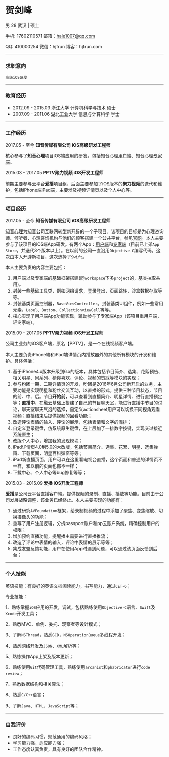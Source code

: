 # 贺剑峰

男 28 武汉 | 硕士

手机: 17602110571		邮箱：hale1007@qq.com

QQ:  410000254	微信：hjfrun		博客：hjfrun.com

<hr style = "height:1px" />

### 求职意向

`高级iOS研发`

<hr style = "height:1px" />


### 教育经历

* 2012.09 - 2015.03        浙江大学             计算机科学与技术      硕士
* 2007.09 - 2011.06        湖北工业大学     信息与计算科学          学士


<hr style = "height:1px" />

### 工作经历

2017.05 - 至今		**知音传媒有限公司**		**iOS高级研发工程师**

核心参与了**知音心理**项目iOS端应用的研发，包括知音心理[用户端](https://itunes.apple.com/cn/app/%E7%9F%A5%E9%9F%B3%E5%BF%83%E7%90%86-%E8%AE%A9%E4%BD%A0%E6%9B%B4%E6%87%82%E4%BD%A0/id1297809479)、知音心理[专家端](https://itunes.apple.com/cn/app/%E7%9F%A5%E9%9F%B3%E4%B8%93%E5%AE%B6-%E6%82%A8%E7%9A%84%E7%A7%BB%E5%8A%A8%E5%B7%A5%E4%BD%9C%E5%AE%A4/id1297830819)。

2015.03 - 2017.05		**PPTV聚力视频 iOS开发工程师**

前期主要参与云平台**爱播**项目组，后面主要参加了iOS版本的**聚力视频**的迭代和维护，包括iPhone端iPad端，主要涉及视频详情页以及个人中心等。

<hr style = "height:1px" />

### 项目经历

2017.05 - 至今			**知音传媒有限公司**		**iOS高级研发工程师**

[知音心理](http://www.zhiyinxinli.com/)为[知音](http://www.zhiyin.cn/)公司互联网转型新开辟的一个子项目。该项目的目标是为心理咨询师、倾听者、心理咨询机构与他们的顾客搭建一个公共平台，参见[官网](http://www.zhiyinxinli.com/)。本人主要参与了该项目的iOS端App研发。有两个App：[用户端](https://itunes.apple.com/cn/app/%E7%9F%A5%E9%9F%B3%E5%BF%83%E7%90%86-%E8%AE%A9%E4%BD%A0%E6%9B%B4%E6%87%82%E4%BD%A0/id1297809479)和[专家端](https://itunes.apple.com/cn/app/%E7%9F%A5%E9%9F%B3%E4%B8%93%E5%AE%B6-%E6%82%A8%E7%9A%84%E7%A7%BB%E5%8A%A8%E5%B7%A5%E4%BD%9C%E5%AE%A4/id1297830819)（目前已上架`App Store`，并迭代3个版本以上）。在以前的公司一直沿用`Objective-C`编写代码，这次由本人开辟新项目，这次选择了`Swift`。

本人主要负责的内容主要包括：

1. 用户端以及专家端的基础框架搭建(同`workspace`下多`project`的，基类抽取共用)。
2. 封装一些基础工具类，例如网络请求，登录登出，页面跳转，沙盒数据存取等等。
3. 封装基类页面控制器，`BaseViewController`。封装基类UI组件，例如一些常用元素，`Label`、`Button`、`CollectionviewCell`等等。
4. 核心实现了用户端App功能实现，辅助参与了专家端App（该项目重用户端，轻专家端）。



2015.09 - 2017.05		**PPTV聚力视频  iOS开发工程师**

公司主业务的iOS客户端，原名【PPTV】，是一个在线视频客户端。

本人主要负责iPhone端和iPad端详情页内播放器外的其他所有模块的开发和维护。具体包括：

1. 基于iPhone4.x版本升级到6.x的版本，具体包括节目简介、选集、花絮预告、相关明星、同系列、猜你喜欢、评论、视频的赞踩等模块的实现；
2. 参与粉团一期、二期详情页的开发，粉团是2016年6月公司新开启的业务，主要功能是实现明星和粉丝交流互动，以直播的形式。提供三种节目状态，节目的前、中、后。节目**开始前**，可以查看到直播简介、明星详情、进行直播预定等；**直播中**，在融云基础上搭建了自己的节目聊天室，能进行直播中节目的讨论，聊天室聊天气泡的选择，自定义actionsheet用户可以切换不同视角观看视频；直播结束后提供视频的回看功能；
3. 改造评论表情的输入、评论的展示，包括表情和文字的混排；
4. 自定义登录键盘，仿系统原生键盘，在上层加了一排数字按键，实现交过接近系统原生；
5. 改版个人中心，增加我的发现模块；
6. iPad详情页4.0到5.0的大改版，包括节目简介、选集、花絮、明星、选集弹窗、下载页面，明星百科弹窗等等；
7. iPad新直播页面，用户可以在这里看电视台直播，这个页面和普通的详情页不一样，和以前的页面也都不一样；
8. 下载中心、个人中心等bug修复等等；

2015.03 - 2015.09    **爱播 iOS开发工程师**

**爱播**是公司云平台直播客户端。提供视频的录制、直播、播放等功能。目前由于公司发展战略调整，该业务已经终止。本人主要实现的功能有：

1. 通过研究`AVFoundation`框架，给录制视频的过程中添加了聚焦、变焦缩放、切换摄像头的功能；
2. 重写了用户注册逻辑，分拆passport账户和pp云账户系统，精确控制用户的权限；
3. 增加预约直播功能，提醒播主需要进行直播推流；
4. 改造了评论中表情的输入，评论中表情的展示等等；
5. 集成友盟反馈功能，用户在使用App时遇到问题，可以通过该页面反馈到后台；

<hr style = "height:1px" />

### 个人技能

英语技能：有良好的英语文档阅读能力，书写能力，通过`CET-6`；

专业技能：

1、熟练掌握`iOS`应用的开发，调试，包括熟练使用`Objective-C`语言、`Swift`及`Xcode`开发工具；

2、熟悉MVC、单例、委托、观察者等设计模式；

3、了解`NSThread`，熟悉`GCD`，`NSOperationQueue`多线程开发；

4、熟悉网络开发及`JSON`、`XML`解析等；

5、熟练操作App上架及版本更新；

6、熟练使用`Git`代码管理工具，熟练使用`arcanist`和`phabricator`进行`code review`；

7、熟悉数据结构和相关算法；

8、熟悉`C/C++`语言；

9、了解`Java`、`HTML`、`JavaScript`等；

<hr style = "height:1px" />

### 自我评价

* 良好的编码习惯，规范通用的编码风格；
* 学习能力强，适应能力强；
* 工作态度认真负责，具有良好的团队合作精神。
